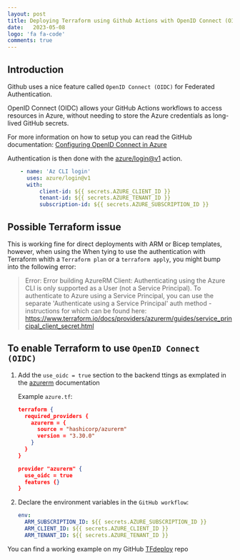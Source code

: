 ```yaml
---
layout: post
title: Deploying Terraform using Github Actions with OpenID Connect (OIDC)
date:   2023-05-08 
logo: 'fa fa-code'
comments: true
---
```

 
## Introduction
Github uses a nice feature called `OpenID Connect (OIDC)` for Federated Authentication.

OpenID Connect (OIDC) allows your GitHub Actions workflows to access resources in Azure, without needing to store the Azure credentials as long-lived GitHub secrets.


For more information on how to setup  you can read the GitHub documentation: [Configuring OpenID Connect in Azure] 


[Configuring OpenID Connect in Azure]:https://docs.github.com/en/actions/deployment/security-hardening-your-deployments/configuring-openid-connect-in-azure


Authentication is then done with the [azure/login@v1] action.


[azure/login@v1]:https://github.com/Azure/login

``` yaml
    - name: 'Az CLI login'
      uses: azure/login@v1
      with:
          client-id: ${{ secrets.AZURE_CLIENT_ID }}
          tenant-id: ${{ secrets.AZURE_TENANT_ID }}
          subscription-id: ${{ secrets.AZURE_SUBSCRIPTION_ID }}
```

## Possible Terraform issue
This is working fine for direct deployments with ARM or Bicep templates, however, when using the 
When tying to use the authentication with Terraform whith a    `Terraform plan` or a `terraform apply`, you might bump into the following error:

> Error: Error building AzureRM Client: Authenticating using the Azure CLI is only supported as a User (not a Service Principal).
> To authenticate to Azure using a Service Principal, you can use the separate 'Authenticate using a Service Principal'
auth method - instructions for which can be found here: https://www.terraform.io/docs/providers/azurerm/guides/service_principal_client_secret.html



## To enable Terraform to use `OpenID Connect (OIDC)`

1) Add the `use_oidc = true` section to the backend ttings as exmplated in the [azurerm] documentation

    [azurerm]:https://developer.hashicorp.com/terraform/language/settings/backends/azurerm 

    Example `azure.tf`:

    ``` json
    terraform {
      required_providers {
        azurerm = {
          source = "hashicorp/azurerm"
          version = "3.30.0"
        }
      }
    }

    provider "azurerm" {
      use_oidc = true
      features {}
    }
    ```
2) Declare the environment variables in the `GitHub workflow`:

    ``` yaml
    env:
      ARM_SUBSCRIPTION_ID: ${{ secrets.AZURE_SUBSCRIPTION_ID }}
      ARM_CLIENT_ID: ${{ secrets.AZURE_CLIENT_ID }}
      ARM_TENANT_ID: ${{ secrets.AZURE_TENANT_ID }}
    ```



You can find a working example on my GitHub [TFdeploy] repo

[TFdeploy]:https://github.com/pvyver/TFdeploy